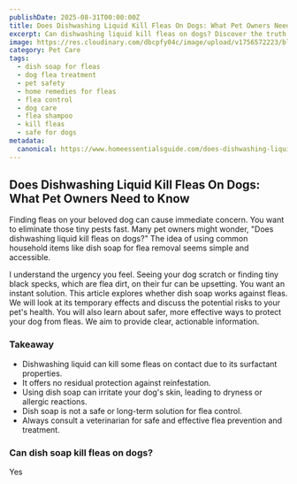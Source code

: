 ```yaml
---
publishDate: 2025-08-31T00:00:00Z
title: Does Dishwashing Liquid Kill Fleas On Dogs: What Pet Owners Need to Know
excerpt: Can dishwashing liquid kill fleas on dogs? Discover the truth about using dish soap for flea treatment, its effectiveness, and potential risks to your pet.
image: https://res.cloudinary.com/dbcpfy04c/image/upload/v1756572223/blog_image_1756572222_cbh1wy.webp
category: Pet Care
tags:
  - dish soap for fleas
  - dog flea treatment
  - pet safety
  - home remedies for fleas
  - flea control
  - dog care
  - flea shampoo
  - kill fleas
  - safe for dogs
metadata:
  canonical: https://www.homeessentialsguide.com/does-dishwashing-liquid-kill-fleas-on-dogs
---
```


## Does Dishwashing Liquid Kill Fleas On Dogs: What Pet Owners Need to Know

Finding fleas on your beloved dog can cause immediate concern. You want to eliminate those tiny pests fast. Many pet owners might wonder, "Does dishwashing liquid kill fleas on dogs?" The idea of using common household items like dish soap for flea removal seems simple and accessible.

I understand the urgency you feel. Seeing your dog scratch or finding tiny black specks, which are flea dirt, on their fur can be upsetting. You want an instant solution. This article explores whether dish soap works against fleas. We will look at its temporary effects and discuss the potential risks to your pet's health. You will also learn about safer, more effective ways to protect your dog from fleas. We aim to provide clear, actionable information.

### Takeaway

*   Dishwashing liquid can kill some fleas on contact due to its surfactant properties.
*   It offers no residual protection against reinfestation.
*   Using dish soap can irritate your dog's skin, leading to dryness or allergic reactions.
*   Dish soap is not a safe or long-term solution for flea control.
*   Always consult a veterinarian for safe and effective flea prevention and treatment.

### Can dish soap kill fleas on dogs?

Yes